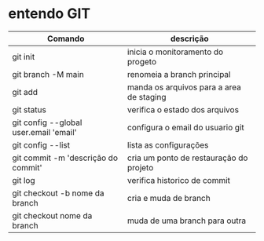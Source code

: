# entendo GIT

|Comando|descrição|
|-|-|
|git init | inicia o monitoramento do progeto |
|git branch -M main| renomeia a branch principal|
|git add <arquirvo>| manda os arquivos para a area de staging|
|git status| verifica o estado dos arquivos|
|git config --global user.email 'email'|configura o email do usuario git|
|git config --list | lista as configurações|
|git commit -m 'descrição do commit'| cria um ponto de restauração do projeto|
|git log| verifica historico de commit |
|git checkout -b nome da branch| cria e muda de branch
|git checkout nome da branch| muda de uma branch para outra|